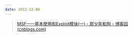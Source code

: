 ```yaml
---
date: 2022-12-08
---
```


> [MSF——基本使用和Exploit模块(一)  - 那少年和狗 - 博客园 (cnblogs.com)](https://www.cnblogs.com/dogecheng/p/11450423.html)

